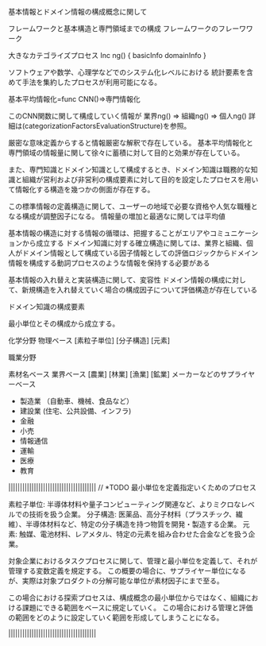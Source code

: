 基本情報とドメイン情報の構成概念に関して

フレームワークと基本構造と専門領域までの構成
フレームワークのフレーワワーク

大きなカテゴライズプロセス
Inc ng() {
   basicInfo
   domainInfo
}

ソフトウェアや数学、心理学などでのシステム化レベルにおける
統計要素を含めて手法を集約したプロセスが利用可能になる。

基本平均情報化=func CNN()=>専門情報化

このCNN関数に関して構成していく情報が
業界ng() => 組織ng() => 個人ng()
詳細は(categorizationFactorsEvaluationStructure)を参照。

厳密な意味定義からすると情報厳密な解釈で存在している。
基本平均情報化と専門領域の情報量に関して徐々に蓄積に対して目的と効果が存在している。

また、専門知識とドメイン知識として構成するとき、ドメイン知識は職務的な知識と組織が営利および非営利の構成要素に対して目的を設定したプロセスを用いて情報化する構造を幾つかの側面が存在する。

この標準情報の定義構造に関して、ユーザーの地域で必要な資格や人気な職種となる構成が調整因子になる。
情報量の増加と最適なに関しては平均値

基本情報の構造に対する情報の循環は、把握することがエリアやコミュニケーションから成立する
ドメイン知識に対する確立構造に関しては、業界と組織、個人がドメイン情報として構成ている因子情報としての評価ロジックからドメイン情報を構成する動詞プロセスのような情報を保持する必要がある

基本情報の入れ替えと実装構造に関して、変容性
ドメイン情報の構成に対して、新規構造を入れ替えていく場合の構成因子について評価構造が存在している


ドメイン知識の構成要素

最小単位とその構成から成立する。

化学分野
物理ベース
[素粒子単位]
[分子構造]
[元素]

職業分野

素材名ベース
業界ベース
[農業]
[林業]
[漁業]
[鉱業]
メーカーなどのサプライヤーベース
- 製造業
（自動車、機械、食品など）
- 建設業
 (住宅、公共設備、インフラ)
- 金融
- 小売
- 情報通信
- 運輸
- 医療
- 教育

||||||||||||||||||||||||||||||||||||||
// *TODO
最小単位を定義指定いくためのプロセス

素粒子単位: 半導体材料や量子コンピューティング関連など、よりミクロなレベルでの技術を扱う企業。
分子構造: 医薬品、高分子材料（プラスチック、繊維）、半導体材料など、特定の分子構造を持つ物質を開発・製造する企業。
元素: 触媒、電池材料、レアメタル、特定の元素を組み合わせた合金などを扱う企業。


対象企業におけるタスクプロセスに関して、管理と最小単位を定義して、それが管理する変数定義を規定する。
この概要の場合に、サプライヤー単位になるが、実際は対象プロダクトの分解可能な単位が素材因子にまで至る。

この場合における探索プロセスは、構成概念の最小単位からではなく、組織における課題にできる範囲をベースに規定していく。
この場合における管理と評価の範囲をどのように設定していく範囲を形成してしまうことになる。

||||||||||||||||||||||||||||||||||||||

